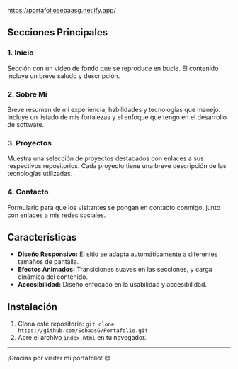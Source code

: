 https://portafoliosebaasg.netlify.app/

## Secciones Principales

### 1. **Inicio**
Sección con un video de fondo que se reproduce en bucle. El contenido incluye un breve saludo y descripción.

### 2. **Sobre Mí**
Breve resumen de mi experiencia, habilidades y tecnologías que manejo. Incluye un listado de mis fortalezas y el enfoque que tengo en el desarrollo de software.

### 3. **Proyectos**
Muestra una selección de proyectos destacados con enlaces a sus respectivos repositorios. Cada proyecto tiene una breve descripción de las tecnologías utilizadas.

### 4. **Contacto**
Formulario para que los visitantes se pongan en contacto conmigo, junto con enlaces a mis redes sociales.

## Características

- **Diseño Responsivo:** El sitio se adapta automáticamente a diferentes tamaños de pantalla.
- **Efectos Animados:** Transiciones suaves en las secciones, y carga dinámica del contenido.
- **Accesibilidad:** Diseño enfocado en la usabilidad y accesibilidad.

## Instalación

1. Clona este repositorio: `git clone https://github.com/SebaasG/Portafolio.git`
2. Abre el archivo `index.html` en tu navegador.


---

¡Gracias por visitar mi portafolio! 😊
